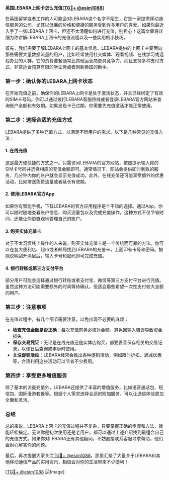 **英国LEBARA上网卡怎么充值[[TG💪+ @esim1088](https://t.me/s/esim1088)]**

在英国留学或者工作的人可能会对LEBARA这个名字不陌生，它是一家提供移动通信服务的公司，尤其以低廉的价格和便捷的服务受到许多用户的喜爱。如果你最近入手了一张LEBARA上网卡，但还不太清楚如何进行充值，别担心！这篇文章将详细为你讲解LEBARA上网卡的充值流程以及一些实用的小技巧。

首先，我们需要了解LEBARA上网卡的基本信息。LEBARA提供的上网卡主要面向那些需要大量数据流量的用户，比如经常使用社交媒体、观看视频、在线学习或远程办公的人群。它的资费套餐通常比其他运营商更具竞争力，而且支持多种支付方式，非常适合预算有限的学生党或者刚到英国的新手。

### **第一步：确认你的LEBARA上网卡状态**
在开始充值之前，确保你的LEBARA上网卡是处于激活状态，并且已经绑定了有效的SIM卡号码。你可以通过拨打LEBARA客服热线或者登录LEBARA官方网站来查询账户余额和有效期。如果发现卡已过期，你需要先充值激活才能正常使用。

### **第二步：选择合适的充值方式**
LEBARA提供了多种充值方式，以满足不同用户的需求。以下是几种常见的充值方法：

#### **1. 在线充值**
这是最方便快捷的方式之一。只需访问LEBARA的官方网站，按照提示输入你的SIM卡号码并选择相应的充值金额即可。通常情况下，网站会提供即时到账的服务，几分钟内你的账户就会显示充值成功。此外，在线充值还可能享受额外的优惠活动，比如赠送免费流量或者延长有效期。

#### **2. 使用LEBARA官方App**
如果你有智能手机，下载LEBARA的官方应用程序是个不错的选择。通过App，你可以随时随地查看账户信息、购买流量包以及完成充值操作。这种方式不仅节省时间，还能让你更直观地管理自己的账户。

#### **3. 购买实体充值卡**
对于不太习惯线上操作的人来说，购买实体充值卡是一个传统而可靠的方法。你可以在各大便利店、超市或者邮局找到LEBARA的充值卡，上面印有卡号和密码。按照说明刮开涂层后，输入卡号和密码即可完成充值。

#### **4. 银行转账或第三方支付平台**
部分用户可能会选择通过银行转账或者支付宝、微信等第三方支付平台进行充值。虽然这种方法可能需要额外的时间等待确认，但适合那些希望一次性支付较大金额的用户。

### **第三步：注意事项**
在充值过程中，有几个细节需要注意，以免出现不必要的麻烦：

- **检查充值金额是否正确**：每次充值前务必核对金额，避免因输入错误导致资金损失。
- **保存交易凭证**：无论是在线充值还是实体店购买，都要妥善保存相关的交易记录，以便日后查询或申诉时使用。
- **关注促销活动**：LEBARA经常会推出各种促销活动，例如限时折扣、满减优惠等，合理利用这些活动可以节省不少费用。

### **第四步：享受更多增值服务**
除了基本的流量充值外，LEBARA还提供了丰富的增值服务，比如语音通话包、短信包、国际漫游套餐等。根据个人需求选择合适的附加服务，可以让通信体验更加全面和灵活。

### **总结**
总的来说，LEBARA上网卡的充值过程并不复杂，只要掌握正确的步骤和方法，就能轻松搞定。无论你是初次使用还是老用户，都可以通过上述介绍找到最适合自己的充值方式。如果你对LEBARA还有其他疑问，不妨直接联系客服寻求帮助，他们会耐心解答你的问题。

最后，再次提醒大家关注[TG💪+ @esim1088](https://t.me/s/esim1088)，那里汇聚了大量关于LEBARA和其他移动通信产品的实用资讯，相信会对你的生活带来不少便利！

[[TG💪+ @esim1088](https://t.me/s/esim1088) ![Image](https://i.postimg.cc/4NQfJmqS/Snipaste-2025-05-13-00-14-12.png)]
